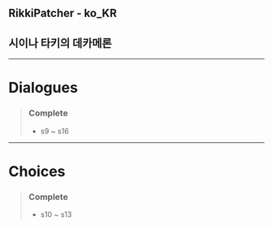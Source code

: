 ## RikkiPatcher - ko_KR
## 시이나 타키의 데카메론

---

# Dialogues
> ### Complete
> - s9 ~ s16

---

# Choices
> ### Complete
> - s10 ~ s13